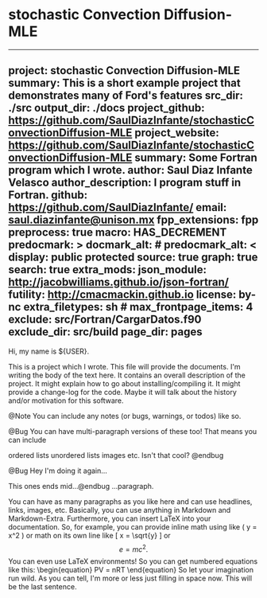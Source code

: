 
# stochastic Convection Diffusion-MLE

---
project: stochastic Convection Diffusion-MLE
summary: This is a short example project
    that demonstrates many of Ford's features
src_dir: ./src
output_dir: ./docs
project_github: <https://github.com/SaulDiazInfante/stochasticConvectionDiffusion-MLE>
project_website: <https://github.com/SaulDiazInfante/stochasticConvectionDiffusion-MLE>
summary: Some Fortran program which I wrote.
author: Saul Diaz Infante Velasco
author_description: I program stuff in Fortran.
github: <https://github.com/SaulDiazInfante/>
email: <saul.diazinfante@unison.mx>
fpp_extensions: fpp
preprocess: true
macro: HAS_DECREMENT
predocmark: >
docmark_alt: #
predocmark_alt: <
display: public
         protected
source: true
graph: true
search: true
extra_mods: json_module: <http://jacobwilliams.github.io/json-fortran/>
            futility: <http://cmacmackin.github.io>
license: by-nc
extra_filetypes: sh #
max_frontpage_items: 4
exclude: src/Fortran/CargarDatos.f90
exclude_dir: src/build
page_dir: pages
---

Hi, my name is ${USER}.

This is a project which I wrote. This file will provide the documents. I'm writing the body of the text here. It contains an overall description of the project. It might explain how to go about installing/compiling it. It might provide a change-log for the code.
Maybe it will talk about the history and/or motivation for this software.

@Note You can include any notes (or bugs, warnings, or todos) like so.

@Bug You can have multi-paragraph versions of these too! That means you can include

ordered lists
unordered lists
images
etc.
Isn't that cool? @endbug

@Bug Hey I'm doing it again...

This ones ends mid...@endbug ...paragraph.

You can have as many paragraphs as you like here and can use headlines, links, images, etc. Basically, you can use anything in Markdown and Markdown-Extra. Furthermore, you can insert LaTeX into your documentation. So, for example, you can provide inline math using like ( y = x^2 ) or math on its own line like [ x = \sqrt{y} ] or $$ e = mc^2. $$ You can even use LaTeX environments! So you can get numbered equations like this: \begin{equation} PV = nRT \end{equation} So let your imagination run wild. As you can tell, I'm more or less just filling in space now. This will be the last sentence.
